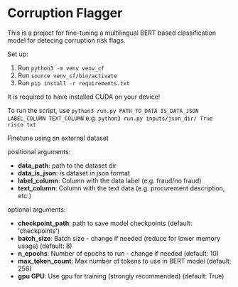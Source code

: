 # Corruption Flagger
This is a project for fine-tuning  a multilingual BERT based classification model for detecing corruption risk flags.

Set up:
1.  Run  `python3 -m venv venv_cf`
2.  Run `source venv_cf/bin/activate`
3.  Run `pip install -r requirements.txt`

It is required to have installed CUDA on your device!

To run the script, use
`python3 run.py PATH_TO_DATA IS_DATA_JSON LABEL_COLUMN TEXT_COLUMN`
e.g. `python3 run.py inputs/json_dir/ True risco txt`


Finetune using an external dataset

positional arguments:
  * **data_path**:             path to the dataset dir
  * **data_is_json**:           is dataset in json format
  * **label_column**:           Column with the data label (e.g. fraud/no fraud)
  * **text_column**:            Column with the text data (e.g. procurement description, etc.)

optional arguments:
  * **checkpoint_path**:
                        path to save model checkpoints (default: 'checkpoints')
  * **batch_size**:  Batch size - change if needed (reduce for lower memory usage) (default: 8)
  * **n_epochs**:  Number of epochs to run - change if needed (default: 10)
  * **max_token_count**: Max number of tokens to use in BERT model (default: 256)
  * **gpu GPU**: Use gpu for training (strongly recommended) (default: True)


